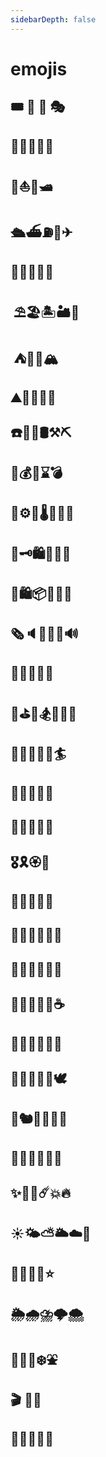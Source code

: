 ```yaml
---
sidebarDepth: false
---
```


# emojis

## 🎟 🤹 ‍🤹‍ 🎭

## 🥁🎸🚗🚌🚁

## ️🚀⛵️🚤🛥

## ️🛳⛴⛽️🚦✈

## ️🚥🚧🚏🗽🗼

## ️ ⛱🏖🏝🏜🌋

## ️ ⛺️🗻🗻🏔

## ️⛰🏤🏥🌆🌁

## ️☎️🎥⏰🛢⚒⛏

## ️💎💰💡⌛️💣

## ️🔪⚙️💉🌡🛁🛀🏿

## ️🔑🗝🛍🎁🎊🎉

## ️🎀🛍📦🎏📯📄

## ️🗞🔈📣🔕🔔🔊

## ️🥃🍹🍾🏈🏀

## ️🥊⛳️🥋🏂🏋️‍🤸🏻‍

## ️🤸🏼‍⛹️‍⛹️‍🤺🏄‍

## ️🏄‍🏊‍🏊‍🚣‍🏆

## ️🚴‍🥇🥈🥉🏅

## ️🎖🎗🏵🎫

## ️🌊🍎🍋🍓🍇

## ️🍉🍅🍆🥝🌽🍖

## ️🍦🍭🎂🍭🍿🍩

## ️🍪🌰🥜🍺🍻☕️

## ️🐴🐌🐝🐋🐬🐅

## ️🐆🐳🐪🐘🐏🕊

## ️🐎🐿🐉🐲🌸🌼

## ️🌻🌞🌝🍄🌾🎋

## ️✨🌈🌚☄️💥🔥

## ️☀️🌤⛅️🌥☁️🍗

## ️🍛🍥🌱🎍⭐️

## ️🌦🌧⛈🌩🌨

## ️🍶🍷🥂❄️⛲️

## ️🎬 🎼🍱

## ️🐇🐓🦌🏰🎠
